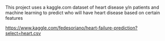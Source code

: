 This project uses a kaggle.com dataset of heart disease y/n patients and machine learning to predict who will have heart disease based on certain features

https://www.kaggle.com/fedesoriano/heart-failure-prediction?select=heart.csv
